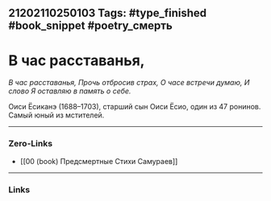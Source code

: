 21202110250103
Tags: #type_finished #book_snippet #poetry_смерть
---
# В час расставанья,

*В час расставанья,
Прочь отбросив страх,
О часе встречи думаю,
И слово
Я оставляю в память о себе.*

Оиси Ёсиканэ (1688–1703), старший сын Оиси Ёсио, один из 47 ронинов. Самый юный из мстителей. 

---
### Zero-Links
- [[00 (book) Предсмертные Стихи Самураев]]
---
### Links
